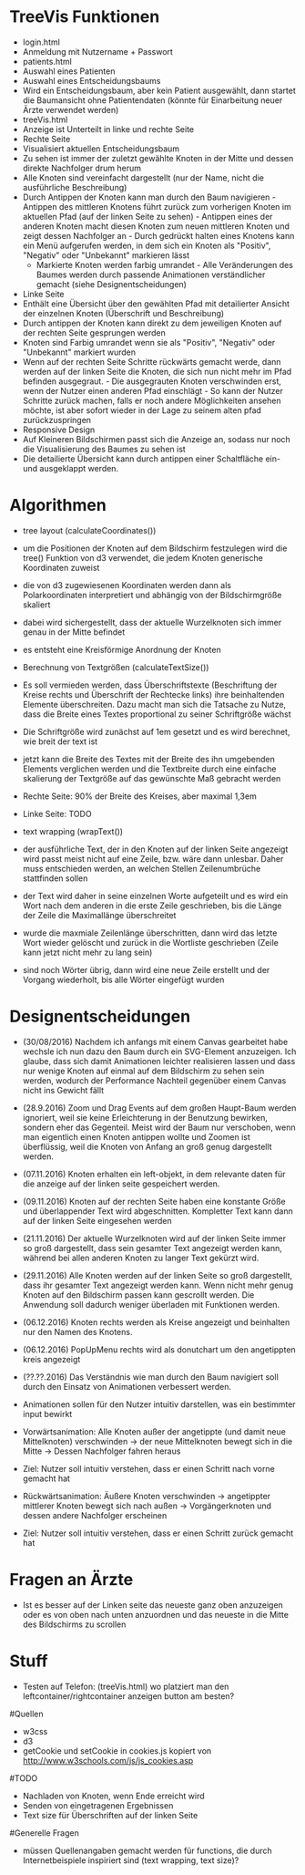 # TreeVis Funktionen
 - login.html
  - Anmeldung mit Nutzername + Passwort
 - patients.html
  - Auswahl eines Patienten
  - Auswahl eines Entscheidungsbaums
   - Wird ein Entscheidungsbaum, aber kein Patient ausgewählt, dann startet die Baumansicht ohne Patientendaten (könnte für Einarbeitung neuer Ärzte verwendet werden)
 - treeVis.html
  - Anzeige ist Unterteilt in linke und rechte Seite
  - Rechte Seite 
   - Visualisiert aktuellen Entscheidungsbaum
   - Zu sehen ist immer der zuletzt gewählte Knoten in der Mitte und dessen direkte Nachfolger drum herum
   - Alle Knoten sind vereinfacht dargestellt (nur der Name, nicht die ausführliche Beschreibung)
   - Durch Antippen der Knoten kann man durch den Baum navigieren
    - Antippen des mittleren Knotens führt zurück zum vorherigen Knoten im aktuellen Pfad (auf der linken Seite zu sehen)
    - Antippen eines der anderen Knoten macht diesen Knoten zum neuen mittleren Knoten und zeigt dessen Nachfolger an
    - Durch gedrückt halten eines Knotens kann ein Menü aufgerufen werden, in dem sich ein Knoten als "Positiv", "Negativ" oder "Unbekannt" markieren lässt
     - Markierte Knoten werden farbig umrandet
    - Alle Veränderungen des Baumes werden durch passende Animationen verständlicher gemacht (siehe Designentscheidungen)
  - Linke Seite 
   - Enthält eine Übersicht über den gewählten Pfad mit detailierter Ansicht der einzelnen Knoten (Überschrift und Beschreibung)
   - Durch antippen der Knoten kann direkt zu dem jeweiligen Knoten auf der rechten Seite gesprungen werden
   - Knoten sind Farbig umrandet wenn sie als "Positiv", "Negativ" oder "Unbekannt" markiert wurden
   - Wenn auf der rechten Seite Schritte rückwärts gemacht werde, dann werden auf der linken Seite die Knoten, die sich nun nicht mehr im Pfad befinden ausgegraut.
    - Die ausgegrauten Knoten verschwinden erst, wenn der Nutzer einen anderen Pfad einschlägt
    - So kann der Nutzer Schritte zurück machen, falls er noch andere Möglichkeiten ansehen möchte, ist aber sofort wieder in der Lage zu seinem alten pfad zurückzuspringen
  - Responsive Design
   - Auf Kleineren Bildschirmen passt sich die Anzeige an, sodass nur noch die Visualisierung des Baumes zu sehen ist
   - Die detailierte Übersicht kann durch antippen einer Schaltfläche ein- und ausgeklappt werden.

# Algorithmen
 - tree layout (calculateCoordinates())
  - um die Positionen der Knoten auf dem Bildschirm festzulegen wird die tree() Funktion von d3 verwendet, die jedem Knoten generische Koordinaten zuweist
  - die von d3 zugewiesenen Koordinaten werden dann als Polarkoordinaten interpretiert und abhängig von der Bildschirmgröße skaliert
   - dabei wird sichergestellt, dass der aktuelle Wurzelknoten sich immer genau in der Mitte befindet
  - es entsteht eine Kreisförmige Anordnung der Knoten

 - Berechnung von Textgrößen (calculateTextSize())
  - Es soll vermieden werden, dass Überschriftstexte (Beschriftung der Kreise rechts und Überschrift der Rechtecke links) ihre beinhaltenden Elemente überschreiten. Dazu macht man sich die Tatsache zu Nutze, dass die Breite eines Textes proportional zu seiner Schriftgröße wächst
  - Die Schriftgröße wird zunächst auf 1em gesetzt und es wird berechnet, wie breit der text ist
  - jetzt kann die Breite des Textes mit der Breite des ihn umgebenden Elements verglichen werden und die Textbreite durch eine einfache skalierung der Textgröße auf das gewünschte Maß gebracht werden
   - Rechte Seite: 90% der Breite des Kreises, aber maximal 1,3em
   - Linke Seite: TODO

 - text wrapping (wrapText())
  - der ausführliche Text, der in den Knoten auf der linken Seite angezeigt wird passt meist nicht auf eine Zeile, bzw. wäre dann unlesbar. Daher muss entschieden werden, an welchen Stellen Zeilenumbrüche stattfinden sollen
  - der Text wird daher in seine einzelnen Worte aufgeteilt und es wird ein Wort nach dem anderen in die erste Zeile geschrieben, bis die Länge der Zeile die Maximallänge überschreitet
  - wurde die maxmiale Zeilenlänge überschritten, dann wird das letzte Wort wieder gelöscht und zurück in die Wortliste geschrieben (Zeile kann jetzt nicht mehr zu lang sein)
  - sind noch Wörter übrig, dann wird eine neue Zeile erstellt und der Vorgang wiederholt, bis alle Wörter eingefügt wurden

# Designentscheidungen
 - (30/08/2016) Nachdem ich anfangs mit einem Canvas gearbeitet habe wechsle ich nun dazu den Baum durch ein SVG-Element anzuzeigen. Ich glaube, dass sich damit Animationen leichter realisieren lassen und dass nur wenige Knoten auf einmal auf dem Bildschirm zu sehen sein werden, wodurch der Performance Nachteil gegenüber einem Canvas nicht ins Gewicht fällt

 - (28.9.2016) Zoom und Drag Events auf dem großen Haupt-Baum werden ignoriert, weil sie keine Erleichterung in der Benutzung bewirken, sondern eher das Gegenteil. Meist wird der Baum nur verschoben, wenn man eigentlich einen Knoten antippen wollte und Zoomen ist überflüssig, weil die Knoten von Anfang an groß genug dargestellt werden.

 - (07.11.2016) Knoten erhalten ein left-objekt, in dem relevante daten für die anzeige auf der linken seite gespeichert werden.

 - (09.11.2016) Knoten auf der rechten Seite haben eine konstante Größe und überlappender Text wird abgeschnitten. Kompletter Text kann dann auf der linken Seite eingesehen werden

 - (21.11.2016) Der aktuelle Wurzelknoten wird auf der linken Seite immer so groß dargestellt, dass sein gesamter Text angezeigt werden kann, während bei allen anderen Knoten zu langer Text gekürzt wird.

 - (29.11.2016) Alle Knoten werden auf der linken Seite so groß dargestellt, dass ihr gesamter Text angezeigt werden kann. Wenn nicht mehr genug Knoten auf den Bildschirm passen kann gescrollt werden. Die Anwendung soll dadurch weniger überladen mit Funktionen werden.

 - (06.12.2016) Knoten rechts werden als Kreise angezeigt und beinhalten nur den Namen des Knotens.

 - (06.12.2016) PopUpMenu rechts wird als donutchart um den angetippten kreis angezeigt

 - (??.??.2016) Das Verständnis wie man durch den Baum navigiert soll durch den Einsatz von Animationen verbessert werden.
  - Animationen sollen für den Nutzer intuitiv darstellen, was ein bestimmter input bewirkt
  - Vorwärtsanimation: Alle Knoten außer der angetippte (und damit neue Mittelknoten) verschwinden -> der neue Mittelknoten bewegt sich in die Mitte -> Dessen Nachfolger fahren heraus
   - Ziel: Nutzer soll intuitiv verstehen, dass er einen Schritt nach vorne gemacht hat
  - Rückwärtsanimation: Äußere Knoten verschwinden -> angetippter mittlerer Knoten bewegt sich nach außen -> Vorgängerknoten und dessen andere Nachfolger erscheinen
   - Ziel: Nutzer soll intuitiv verstehen, dass er einen Schritt zurück gemacht hat

# Fragen an Ärzte
 - Ist es besser auf der Linken seite das neueste ganz oben anzuzeigen oder es von oben nach unten anzuordnen und das neueste in die Mitte des Bildschirms zu scrollen

# Stuff
 - Testen auf Telefon: (treeVis.html) wo platziert man den leftcontainer/rightcontainer anzeigen button am besten?

#Quellen
 - w3css
 - d3
 - getCookie und setCookie in cookies.js kopiert von http://www.w3schools.com/js/js_cookies.asp

#TODO
 - Nachladen von Knoten, wenn Ende erreicht wird
 - Senden von eingetragenen Ergebnissen
 - Text size für Überschriften auf der linken Seite

#Generelle Fragen
 - müssen Quellenangaben gemacht werden für functions, die durch Internetbeispiele inspiriert sind (text wrapping, text size)?